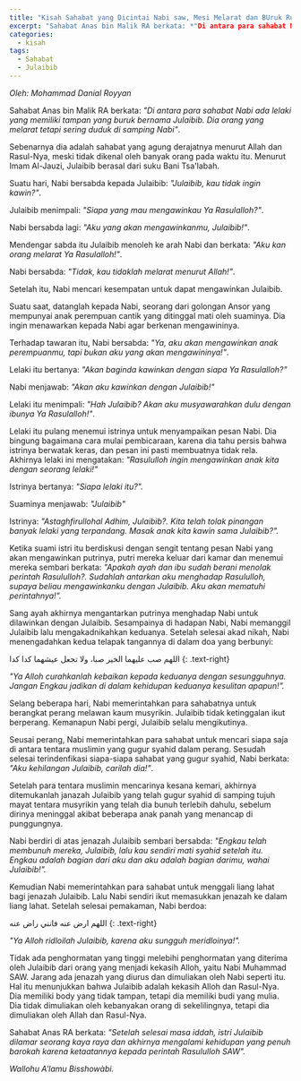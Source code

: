 ```yaml
---
title: "Kisah Sahabat yang Dicintai Nabi saw, Mesi Melarat dan BUruk Rupa"
excerpt: "Sahabat Anas bin Malik RA berkata: *"Di antara para sahabat Nabi ada lelaki yang memiliki tampan yang buruk bernama Julaibib. Dia orang yang melarat tetapi sering duduk di samping Nabi"*."
categories:
  - kisah
tags:
  - Sahabat 
  - Julaibib
---
```


*Oleh: Mohammad Danial Royyan*

Sahabat Anas bin Malik RA berkata: *"Di antara para sahabat Nabi ada lelaki yang memiliki tampan yang buruk bernama Julaibib. Dia orang yang melarat tetapi sering duduk di samping Nabi"*. 

Sebenarnya dia adalah sahabat yang agung derajatnya menurut Allah dan Rasul-Nya, meski tidak dikenal oleh banyak orang pada waktu itu. Menurut Imam Al-Jauzi, Julaibib berasal dari suku Bani Tsa'labah.

Suatu hari, Nabi bersabda kepada Julaibib: *"Julaibib, kau tidak ingin kawin?"*. 

Julaibib menimpali: *"Siapa yang mau mengawinkau Ya Rasulalloh?"*. 

Nabi bersabda lagi: *"Aku yang akan mengawinkanmu, Julaibib!"*. 

Mendengar sabda itu Julaibib menoleh ke arah Nabi dan berkata: *"Aku kan orang melarat Ya Rasulalloh!"*. 

Nabi bersabda: *"Tidak, kau tidaklah melarat menurut Allah!"*. 

Setelah itu, Nabi mencari kesempatan untuk dapat mengawinkan Julaibib.

Suatu saat, datanglah kepada Nabi, seorang dari golongan Ansor yang mempunyai anak perempuan cantik yang ditinggal mati oleh suaminya. Dia ingin menawarkan kepada Nabi agar berkenan mengawininya. 

Terhadap tawaran itu, Nabi bersabda: *"Ya, aku akan mengawinkan anak perempuanmu, tapi bukan aku yang akan mengawininya!"*.

Lelaki itu bertanya: *"Akan baginda kawinkan dengan siapa Ya Rasulalloh?"*

Nabi menjawab: *"Akan aku kawinkan dengan Julaibib!"*

Lelaki itu menimpali: *"Hah Julaibib? Akan aku musyawarahkan dulu dengan ibunya Ya Rasulalloh!"*.

Lelaki itu pulang menemui istrinya untuk menyampaikan pesan Nabi. Dia bingung bagaimana cara mulai pembicaraan, karena dia tahu persis bahwa istrinya berwatak keras, dan pesan ini pasti membuatnya tidak rela. Akhirnya lelaki ini mengatakan: *"Rasululloh ingin mengawinkan anak kita dengan seorang lelaki!"*

Istrinya bertanya: *"Siapa lelaki itu?".* 

Suaminya menjawab: *"Julaibib"*

Istrinya: *"Astaghfirullohal Adhim, Julaibib?. Kita telah tolak pinangan banyak lelaki yang terpandang. Masak anak kita kawin sama Julaibib?".*

Ketika suami istri itu berdiskusi dengan sengit tentang pesan Nabi yang akan mengawinkan putrinya, putri mereka keluar dari kamar dan menemui mereka sembari berkata: *"Apakah ayah dan ibu sudah berani menolak perintah Rasululloh?. Sudahlah antarkan aku menghadap Rasululloh, supaya beliau mengawinkanku dengan Julaibib. Aku akan mematuhi perintahnya!".*

Sang ayah akhirnya mengantarkan putrinya menghadap Nabi untuk dilawinkan dengan Julaibib. Sesampainya di hadapan Nabi, Nabi memanggil Julaibib lalu mengakadnikahkan keduanya. Setelah selesai akad nikah, Nabi menengadahkan kedua telapak tangannya di dalam doa yang berbunyi:

اللهم صب عليهما الخير صبا، ولا تجعل عيشهما كدا كدا
{: .text-right}

*"Ya Alloh curahkanlah kebaikan kepada keduanya dengan sesungguhnya. Jangan Engkau jadikan di dalam kehidupan keduanya kesulitan apapun!".*

Selang beberapa hari, Nabi memerintahkan para sahabatnya untuk berangkat perang melawan kaum musyrikin. Julaibib tidak ketinggalan ikut berperang. Kemanapun Nabi pergi, Julaibib selalu mengikutinya.

Seusai perang, Nabi memerintahkan para sahabat untuk mencari siapa saja di antara tentara muslimin yang gugur syahid dalam perang. Sesudah selesai terindenfikasi siapa-siapa sahabat yang gugur syahid, Nabi berkata: *"Aku kehilangan Julaibib, carilah dia!"*.

Setelah para tentara muslimin mencarinya kesana kemari, akhirnya ditemukanlah janazah Julaibib yang telah gugur syahid di samping tujuh mayat tentara musyrikin yang telah dia bunuh terlebih dahulu, sebelum dirinya meninggal akibat beberapa anak panah yang menancap di punggungnya.

Nabi berdiri di atas jenazah Julaibib sembari bersabda: *"Engkau telah membunuh mereka, Julaibib, lalu kau sendiri mati syahid setelah itu. Engkau adalah bagian dari aku dan aku adalah bagian darimu, wahai Julaibib!".*

Kemudian Nabi memerintahkan para sahabat untuk menggali liang lahat bagi jenazah Julaibib. Lalu Nabi sendiri ikut memasukkan jenazah ke dalam liang lahat. Setelah selesai pemakaman, Nabi berdoa:

اللهم ارض عنه فانني راض عنه
{: .text-right}


*"Ya Alloh ridloilah Julaibib, karena aku sungguh meridloinya!".*

Tidak ada penghormatan yang tinggi melebihi penghormatan yang diterima oleh Julaibib dari orang yang menjadi kekasih Alloh, yaitu Nabi Muhammad SAW. Jarang ada jenazah yang diurus dan dimuliakan oleh Nabi seperti itu. Hal itu menunjukkan bahwa Julaibib adalah kekasih Alloh dan Rasul-Nya. Dia memiliki body yang tidak tampan, tetapi dia memiliki budi yang mulia. Dia tidak dimuliakan oleh kebanyakan orang di sekelilingnya, tetapi dia dimuliakan oleh Allah dan Rasul-Nya.

Sahabat Anas RA berkata: _"Setelah selesai masa iddah, istri Julaibib dilamar seorang kaya raya dan akhirnya mengalami kehidupan yang penuh barokah karena ketaatannya kepada perintah Rasululloh SAW"._

_Wallohu A'lamu Bisshowàbi._